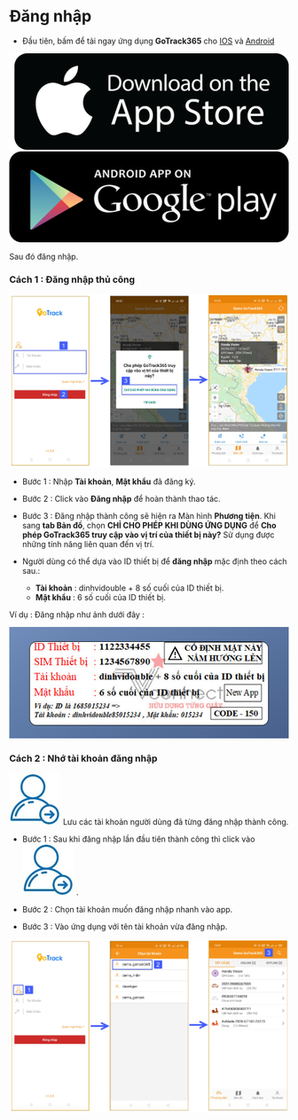 # Đăng nhập

* Đầu tiên, bấm để tải ngay ứng dụng **GoTrack365** cho <a href="https://apple.co/3sugMZi" target="_blank">IOS</a> và <a href="https://bit.ly/3gl5Bjb" target="_blank">Android </a>


<span class="icon-left1 ">[<img src="/docs/assets/images/web-interface/app-gotrack365/images.png">](https://apple.co/3sugMZi)
<span class="icon-left2">[<img src="/docs/assets/images/web-interface/app-gotrack365/google-play-download-android-app.png" >](https://bit.ly/3gl5Bjb) 

Sau đó đăng nhập. 

### Cách 1 : Đăng nhập thủ công

<span style="display:block;text-align:center" >![Interface Web](/docs/assets/images/web-interface/app-gotrack365/login.jpg)

* Bước 1 : Nhập **Tài khoản**, **Mật khẩu** đã đăng ký.

* Bước 2 : Click vào **Đăng nhập** để hoàn thành thao tác. 

* Bước 3 : Đăng nhập thành công sẽ hiện ra Màn hình **Phương tiện**. Khi sang **tab Bản đồ**, chọn **CHỈ CHO PHÉP KHI DÙNG ỨNG DỤNG** để **Cho phép GoTrack365 truy cập vào vị trí của thiết bị này?** Sử dụng được những tính năng liên quan đến vị trí.

* Người dùng có thể dựa vào ID thiết bị để **đăng nhập** mặc định theo cách sau.:

    * **Tài khoản** : dinhvidouble + 8 số cuối của ID thiết bị.
    * **Mật khẩu**  : 6 số cuối của ID thiết bị.

Ví dụ : Đăng nhập như ảnh dưới đây :

<span style="display:block;text-align:center">![Interface Web](/docs/assets/images/web-interface/app-gotrack365/qr-code-1.jpg) 



### Cách 2 : Nhớ tài khoản đăng nhập

<span class="icon-left3">![Ok](/docs/assets/images/web-interface/app-gotrack365/move-user-login.jpg) Lưu các tài khoản người dùng đã từng đăng nhập thành công.

* Bước 1 : Sau khi đăng nhập lần đầu tiên thành công thì click vào <span class="icon-left3">![Ok](/docs/assets/images/web-interface/app-gotrack365/move-user-login.jpg) .

* Bước 2 : Chọn tài khoản muốn đăng nhập nhanh vào app.

* Bước 3 : Vào ứng dụng với tên tài khoản vừa đăng nhập.

<span style="display:block;text-align:center">![Interface Web](/docs/assets/images/web-interface/app-gotrack365/save-account-login-365.jpg) 

